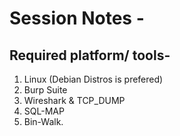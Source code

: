 # Session Notes - 

## Required platform/ tools-
1. Linux (Debian Distros is prefered)
2. Burp Suite 
3. Wireshark & TCP_DUMP
4. SQL-MAP
5. Bin-Walk. 
